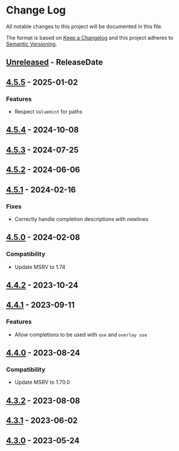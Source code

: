 # Change Log
All notable changes to this project will be documented in this file.

The format is based on [Keep a Changelog](http://keepachangelog.com/)
and this project adheres to [Semantic Versioning](http://semver.org/).

<!-- next-header -->
## [Unreleased] - ReleaseDate

## [4.5.5] - 2025-01-02

### Features

- Respect `ValueHint` for paths

## [4.5.4] - 2024-10-08

## [4.5.3] - 2024-07-25

## [4.5.2] - 2024-06-06

## [4.5.1] - 2024-02-16

### Fixes

- Correctly handle completion descriptions with newlines

## [4.5.0] - 2024-02-08

### Compatibility

- Update MSRV to 1.74

## [4.4.2] - 2023-10-24

## [4.4.1] - 2023-09-11

### Features

- Allow completions to be used with `use` and `overlay use`

## [4.4.0] - 2023-08-24

### Compatibility

- Update MSRV to 1.70.0

## [4.3.2] - 2023-08-08

## [4.3.1] - 2023-06-02

## [4.3.0] - 2023-05-24

<!-- next-url -->
[Unreleased]: https://github.com/clap-rs/clap/compare/clap_complete_nushell-v4.5.5...HEAD
[4.5.5]: https://github.com/clap-rs/clap/compare/clap_complete_nushell-v4.5.4...clap_complete_nushell-v4.5.5
[4.5.4]: https://github.com/clap-rs/clap/compare/clap_complete_nushell-v4.5.3...clap_complete_nushell-v4.5.4
[4.5.3]: https://github.com/clap-rs/clap/compare/clap_complete_nushell-v4.5.2...clap_complete_nushell-v4.5.3
[4.5.2]: https://github.com/clap-rs/clap/compare/clap_complete_nushell-v4.5.1...clap_complete_nushell-v4.5.2
[4.5.1]: https://github.com/clap-rs/clap/compare/clap_complete_nushell-v4.5.0...clap_complete_nushell-v4.5.1
[4.5.0]: https://github.com/clap-rs/clap/compare/clap_complete_nushell-v4.4.2...clap_complete_nushell-v4.5.0
[4.4.2]: https://github.com/clap-rs/clap/compare/clap_complete_nushell-v4.4.1...clap_complete_nushell-v4.4.2
[4.4.1]: https://github.com/clap-rs/clap/compare/clap_complete_nushell-v4.4.0...clap_complete_nushell-v4.4.1
[4.4.0]: https://github.com/clap-rs/clap/compare/clap_complete_nushell-v4.3.2...clap_complete_nushell-v4.4.0
[4.3.2]: https://github.com/clap-rs/clap/compare/clap_complete_nushell-v4.3.1...clap_complete_nushell-v4.3.2
[4.3.1]: https://github.com/clap-rs/clap/compare/clap_complete_nushell-v4.3.0...clap_complete_nushell-v4.3.1
[4.3.0]: https://github.com/clap-rs/clap/compare/bd163098e122bb65e053a61b773931c8f36d2e7d...clap_complete_nushell-v4.3.0
